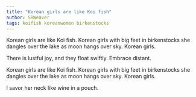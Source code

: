 ```yaml
---
title: "Korean girls are like Koi fish"
author: SRWeaver
tags: koifish koreanwomen birkenstocks
---
```

Korean girls
are like Koi fish.
Korean girls
with big feet in birkenstocks
she dangles over the lake
as moon hangs over sky.
Korean girls.

There is lustful
joy, and they float swiftly.
Embrace distant.

Korean girls
are like Koi fish.
Korean girls
with big feet in birkenstocks
she dangles over the lake
as moon hangs over sky.
Korean girls.

I savor her neck
like wine in a pouch.

